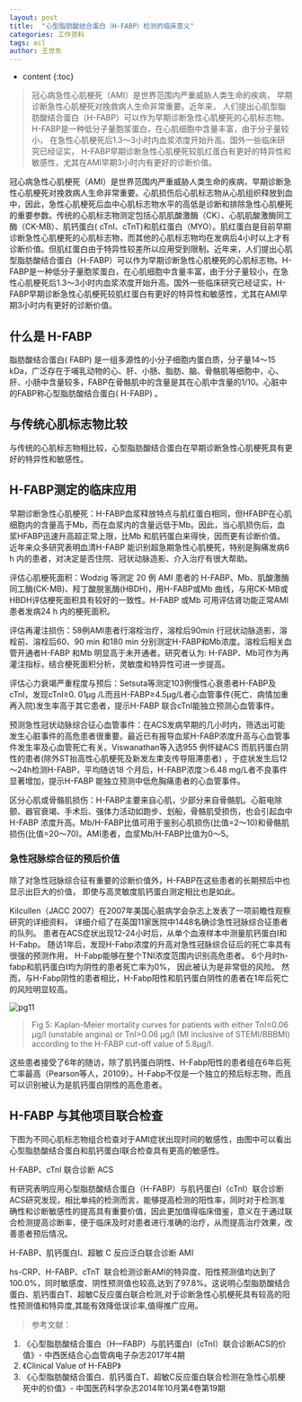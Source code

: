 ```yaml
---
layout: post
title:  "心型脂肪酸结合蛋白（H-FABP）检测的临床意义"
categories: 工作资料
tags: ecl
author: 王世东
---
```


* content
{:toc}


> 冠心病急性心肌梗死（AMI）是世界范围内严重威胁人类生命的疾病，
> 早期诊断急性心肌梗死对挽救病人生命非常重要。近年来，
> 人们提出心肌型脂肪酸结合蛋白（H-FABP）可以作为早期诊断急性心肌梗死的心肌标志物。
> H-FABP是一种低分子量胞浆蛋白，在心肌细胞中含量丰富，由于分子量较小，
> 在急性心肌梗死后1.3～3小时内血浆浓度开始升高。国外一些临床研究已经证实，
> H-FABP早期诊断急性心肌梗死较肌红蛋白有更好的特异性和敏感性，尤其在AMI早期3小时内有更好的诊断价值。


冠心病急性心肌梗死（AMI）是世界范围内严重威胁人类生命的疾病，早期诊断急性心肌梗死对挽救病人生命非常重要。心肌损伤后心肌标志物从心肌组织释放到血中，因此，急性心肌梗死后血中心肌标志物水平的高低是诊断和排除急性心肌梗死的重要参数。传统的心肌标志物测定包括心肌肌酸激酶（CK）、心肌肌酸激酶同工酶（CK-MB）、肌钙蛋白( cTnI、cTnT)和肌红蛋白（MYO）。肌红蛋白是目前早期诊断急性心肌梗死的心肌标志物，而其他的心肌标志物均在发病后4小时以上才有诊断价值。但肌红蛋白由于特异性较差所以应用受到限制。近年来，人们提出心肌型脂肪酸结合蛋白（H-FABP）可以作为早期诊断急性心肌梗死的心肌标志物。H-FABP是一种低分子量胞浆蛋白，在心肌细胞中含量丰富，由于分子量较小，在急性心肌梗死后1.3～3小时内血浆浓度开始升高。国外一些临床研究已经证实，H-FABP早期诊断急性心肌梗死较肌红蛋白有更好的特异性和敏感性，尤其在AMI早期3小时内有更好的诊断价值。


## 什么是 H-FABP

脂肪酸结合蛋白( FABP) 是一组多源性的小分子细胞内蛋白质，分子量14～15 kDa，广泛存在于哺乳动物的心、肝、小肠、脂肪、脑、骨骼肌等细胞中，心、肝、小肠中含量较多，FABP在骨骼肌中的含量是其在心肌中含量的1/10。心脏中的FABP称心型脂肪酸结合蛋白( H-FABP) 。

## 与传统心肌标志物比较

与传统的心肌标志物相比较，心型脂肪酸结合蛋白在早期诊断急性心肌梗死具有更好的特异性和敏感性。


## H-FABP测定的临床应用

早期诊断急性心肌梗死：H-FABP血浆释放特点与肌红蛋白相同，但HFABP在心肌细胞内的含量高于Mb，而在血浆内的含量远低于Mb。因此，当心肌损伤后，血浆HFABP迅速升高超正常上限，比Mb 和肌钙蛋白来得快，因而更有诊断价值。近年来众多研究表明血清H-FABP 能识别超急期急性心肌梗死，特别是胸痛发病6 h 内的患者，对决定是否住院、冠状动脉造影、介入治疗有很大帮助。

评估心肌梗死面积：Wodzig 等测定 20 例 AMI 患者的 H-FABP、Mb、肌酸激酶同工酶(CK-MB)、羟丁酸脱氢酶(HBDH)，用H-FABP或Mb 曲线，与用CK-MB或HBDH评估梗死面积具有较好的一致性。H-FABP 或Mb 可用评估肾功能正常AMI患者发病24 h 内的梗死面积。
 
评估再灌注损伤：58例AMI患者行溶栓治疗，溶栓后90min 行冠状动脉造影，溶栓前、溶栓后60、90 min 和180 min 分别测定H-FABP和Mb浓度。溶栓后相关血管开通者H-FABP 和Mb 明显高于未开通者。研究者认为: H-FABP、Mb可作为再灌注指标，结合梗死面积分析，灵敏度和特异性可进一步提高。
 
评估心力衰竭严重程度与预后：Setsuta等测定103例慢性心衰患者H-FABP及cTnI，发现cTnI≥0. 01μg /L而且H-FABP≥4.5μg/L者心血管事件(死亡、病情加重再入院)发生率高于其它患者，提示H-FABP 联合cTnI能独立预测心血管事件。
 
预测急性冠状动脉综合征心血管事件：在ACS发病早期的几小时内，筛选出可能发生心脏事件的高危患者很重要。最近已有报导血浆H-FABP浓度升高与心血管事件发生率及心血管死亡有关。Viswanathan等入选955 例怀疑ACS 而肌钙蛋白阴性的患者(除外ST抬高性心肌梗死及新发左束支传导阻滞患者) ，于症状发生后12～24h检测H-FABP，平均随访18 个月后，H-FABP浓度＞6.48 mg/L者不良事件显著增加，提示H-FABP 能独立预测中低危胸痛患者的心血管事件。
 
区分心肌或骨骼肌损伤：H-FABP主要来自心肌，少部分来自骨骼肌。心脏电除颤、器官衰竭、手术后、强体力活动如跑步、划船，骨骼肌受损伤，也会引起血中H-FABP 浓度升高。Mb/H-FABP比值可用于鉴别心肌损伤(比值=2～10)和骨骼肌损伤(比值=20～70)。AMI患者，血浆Mb/H-FABP比值为0～5。

### 急性冠脉综合征的预后价值

除了对急性冠脉综合征有重要的诊断价值外，H-FABP在这些患者的长期预后中也显示出巨大的价值，
即使与高灵敏度肌钙蛋白测定相比也是如此。

Kilcullen（JACC 2007）在2007年美国心脏病学会杂志上发表了一项前瞻性观察研究的详细资料，
详细介绍了在英国11家医院中1448名确诊急性冠脉综合征患者的队列。
患者在ACS症状出现12-24小时后，从单个血液样本中测量肌钙蛋白I和H-Fabp。
随访1年后，发现H-Fabp浓度的升高对急性冠脉综合征后的死亡率具有很强的预测作用，
H-Fabp能够在整个TNI浓度范围内识别高危患者。
6个月时h-fabp和肌钙蛋白I均为阴性的患者死亡率为0%，
因此被认为是非常低的风险。
然而，与H-Fabp阴性的患者相比，H-Fabp阳性和肌钙蛋白阴性的患者在1年后死亡的风险明显较高。

![pg11](https://user-images.githubusercontent.com/13142418/63637793-9a332700-c6b3-11e9-9d54-c18e4ee81878.jpg)
> Fig 5: Kaplan-Meier mortality curves for patients with either TnI≤0.06 μg/l (unstable angina) or TnI>0.06 μg/l (MI inclusive of STEMI/BBBMI) according to the H-FABP cut-off value of 5.8μg/l.

这些患者接受了6年的随访，除了肌钙蛋白阴性、H-Fabp阳性的患者组在6年后死亡率最高（Pearson等人，20109）。H-Fabp不仅是一个独立的预后标志物，而且可以识别被认为是肌钙蛋白阴性的高危患者。

## H-FABP 与其他项目联合检查

下图为不同心肌标志物组合检查对于AMI症状出现时间的敏感性，由图中可以看出心型脂肪酸结合蛋白和肌钙蛋白I联合检查具有更高的敏感性。





H-FABP、cTnI 联合诊断 ACS

有研究表明应用心型脂肪酸结合蛋白（H-FABP）与肌钙蛋白Ⅰ（cTnI）联合诊断ACS研究发现，相比单纯的检测而言，能够提高检测的阳性率，同时对于检测准确性和诊断敏感性的提高具有重要价值，因此更加值得临床借鉴，意义在于通过联合检测提高诊断率，便于临床及时对患者进行准确的治疗，从而提高治疗效果，改善患者预后情况。

H-FABP、肌钙蛋白I、超敏 C 反应泛白联合诊断 AMI

hs-CRP、H-FABP、cTnT 联合检测诊断AMI的特异度、阳性预测值均达到了100.0%，同时敏感度、阴性预测值也较高,达到了97.8%。这说明心型脂肪酸结合蛋白、肌钙蛋白T、超敏C反应蛋白联合检测,对于诊断急性心肌梗死具有较高的阳性预测值和特异度,其能有效降低误诊率,值得推广应用。


> 参考文献：

1. 《心型脂肪酸结合蛋白（H—FABP）与肌钙蛋白I（cTnI）联合诊断ACS的价值》- 中西医结合心血管病电子杂志2017年4期
2. 《Clinical Value of H-FABP》
3. 《心型脂肪酸结合蛋白、肌钙蛋白T、超敏C反应蛋白联合检测在急性心肌梗死中的价值》- 中国医药科学杂志2014年10月第4卷第19期
